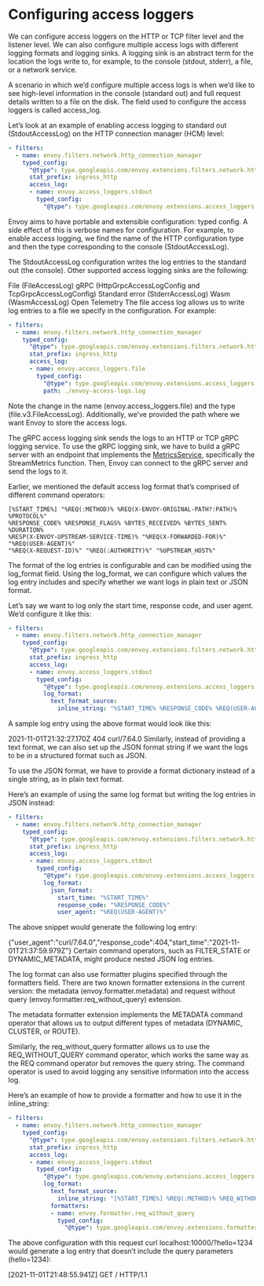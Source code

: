 # Configuring access loggers
We can configure access loggers on the HTTP or TCP filter level and the listener level. We can also configure multiple access logs with different logging formats and logging sinks. A logging sink is an abstract term for the location the logs write to, for example, to the console (stdout, stderr), a file, or a network service.

A scenario in which we’d configure multiple access logs is when we’d like to see high-level information in the console (standard out) and full request details written to a file on the disk. The field used to configure the access loggers is called access_log.

Let’s look at an example of enabling access logging to standard out (StdoutAccessLog) on the HTTP connection manager (HCM) level:

```yaml
- filters:
  - name: envoy.filters.network.http_connection_manager
    typed_config:
      "@type": type.googleapis.com/envoy.extensions.filters.network.http_connection_manager.v3.HttpConnectionManager
      stat_prefix: ingress_http
      access_log:
      - name: envoy.access_loggers.stdout
        typed_config:
          "@type": type.googleapis.com/envoy.extensions.access_loggers.stream.v3.StdoutAccessLog
```

Envoy aims to have portable and extensible configuration: typed config. A side effect of this is verbose names for configuration. For example, to enable access logging, we find the name of the HTTP configuration type and then the type corresponding to the console (StdoutAccessLog).

The StdoutAccessLog configuration writes the log entries to the standard out (the console). Other supported access logging sinks are the following:

File (FileAccessLog)
gRPC (HttpGrpcAccessLogConfig and TcpGrpcAccessLogConfig)
Standard error (StderrAccessLog)
Wasm (WasmAccessLog)
Open Telemetry
The file access log allows us to write log entries to a file we specify in the configuration. For example:

```yaml
- filters:
  - name: envoy.filters.network.http_connection_manager
    typed_config:
      "@type": type.googleapis.com/envoy.extensions.filters.network.http_connection_manager.v3.HttpConnectionManager
      stat_prefix: ingress_http
      access_log:
      - name: envoy.access_loggers.file
        typed_config:
          "@type": type.googleapis.com/envoy.extensions.access_loggers.file.v3.FileAccessLog
          path: ./envoy-access-logs.log
```

Note the change in the name (envoy.access_loggers.file) and the type (file.v3.FileAccessLog). Additionally, we’ve provided the path where we want Envoy to store the access logs.

The gRPC access logging sink sends the logs to an HTTP or TCP gRPC logging service. To use the gRPC logging sink, we have to build a gRPC server with an endpoint that implements the [MetricsService](https://github.com/envoyproxy/envoy/blob/main/api/envoy/service/metrics/v3/metrics_service.proto), specifically the StreamMetrics function. Then, Envoy can connect to the gRPC server and send the logs to it.

Earlier, we mentioned the default access log format that’s comprised of different command operators:

```shell
[%START_TIME%] "%REQ(:METHOD)% %REQ(X-ENVOY-ORIGINAL-PATH?:PATH)% %PROTOCOL%"
%RESPONSE_CODE% %RESPONSE_FLAGS% %BYTES_RECEIVED% %BYTES_SENT% %DURATION%
%RESP(X-ENVOY-UPSTREAM-SERVICE-TIME)% "%REQ(X-FORWARDED-FOR)%" "%REQ(USER-AGENT)%"
"%REQ(X-REQUEST-ID)%" "%REQ(:AUTHORITY)%" "%UPSTREAM_HOST%"
```

The format of the log entries is configurable and can be modified using the log_format field. Using the log_format, we can configure which values the log entry includes and specify whether we want logs in plain text or JSON format.

Let’s say we want to log only the start time, response code, and user agent. We’d configure it like this:

```yaml
- filters:
  - name: envoy.filters.network.http_connection_manager
    typed_config:
      "@type": type.googleapis.com/envoy.extensions.filters.network.http_connection_manager.v3.HttpConnectionManager
      stat_prefix: ingress_http
      access_log:
      - name: envoy.access_loggers.stdout
        typed_config:
          "@type": type.googleapis.com/envoy.extensions.access_loggers.stream.v3.StdoutAccessLog
          log_format:
            text_format_source:
              inline_string: "%START_TIME% %RESPONSE_CODE% %REQ(USER-AGENT)%"
```

A sample log entry using the above format would look like this:

2021-11-01T21:32:27.170Z 404 curl/7.64.0
Similarly, instead of providing a text format, we can also set up the JSON format string if we want the logs to be in a structured format such as JSON.

To use the JSON format, we have to provide a format dictionary instead of a single string, as in plain text format.

Here’s an example of using the same log format but writing the log entries in JSON instead:

```yaml
- filters:
  - name: envoy.filters.network.http_connection_manager
    typed_config:
      "@type": type.googleapis.com/envoy.extensions.filters.network.http_connection_manager.v3.HttpConnectionManager
      stat_prefix: ingress_http
      access_log:
      - name: envoy.access_loggers.stdout
        typed_config:
          "@type": type.googleapis.com/envoy.extensions.access_loggers.stream.v3.StdoutAccessLog
          log_format:
            json_format:
              start_time: "%START_TIME%"
              response_code: "%RESPONSE_CODE%"
              user_agent: "%REQ(USER-AGENT)%"
```

The above snippet would generate the following log entry:

{"user_agent":"curl/7.64.0","response_code":404,"start_time":"2021-11-01T21:37:59.979Z"}
Certain command operators, such as FILTER_STATE or DYNAMIC_METADATA, might produce nested JSON log entries.

The log format can also use formatter plugins specified through the formatters field. There are two known formatter extensions in the current version: the metadata (envoy.formatter.metadata) and request without query (envoy.formatter.req_without_query) extension.

The metadata formatter extension implements the METADATA command operator that allows us to output different types of metadata (DYNAMIC, CLUSTER, or ROUTE).

Similarly, the req_without_query formatter allows us to use the REQ_WITHOUT_QUERY command operator, which works the same way as the REQ command operator but removes the query string. The command operator is used to avoid logging any sensitive information into the access log.

Here’s an example of how to provide a formatter and how to use it in the inline_string:

```yaml
- filters:
  - name: envoy.filters.network.http_connection_manager
    typed_config:
      "@type": type.googleapis.com/envoy.extensions.filters.network.http_connection_manager.v3.HttpConnectionManager
      stat_prefix: ingress_http
      access_log:
      - name: envoy.access_loggers.stdout
        typed_config:
          "@type": type.googleapis.com/envoy.extensions.access_loggers.stream.v3.StdoutAccessLog
          log_format:
            text_format_source:
              inline_string: "[%START_TIME%] %REQ(:METHOD)% %REQ_WITHOUT_QUERY(X-ENVOY-ORIGINAL-PATH?:PATH)% %PROTOCOL%"
            formatters:
            - name: envoy.formatter.req_without_query
              typed_config:
                "@type": type.googleapis.com/envoy.extensions.formatter.req_without_query.v3.ReqWithoutQuery
```
The above configuration with this request curl localhost:10000/?hello=1234 would generate a log entry that doesn’t include the query parameters (hello=1234):

[2021-11-01T21:48:55.941Z] GET / HTTP/1.1